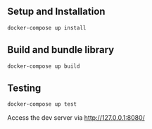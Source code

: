 ## Setup and Installation

```sh
docker-compose up install
```

## Build and bundle library

```sh
docker-compose up build
```

## Testing

```sh
docker-compose up test
```

Access the dev server via http://127.0.0.1:8080/